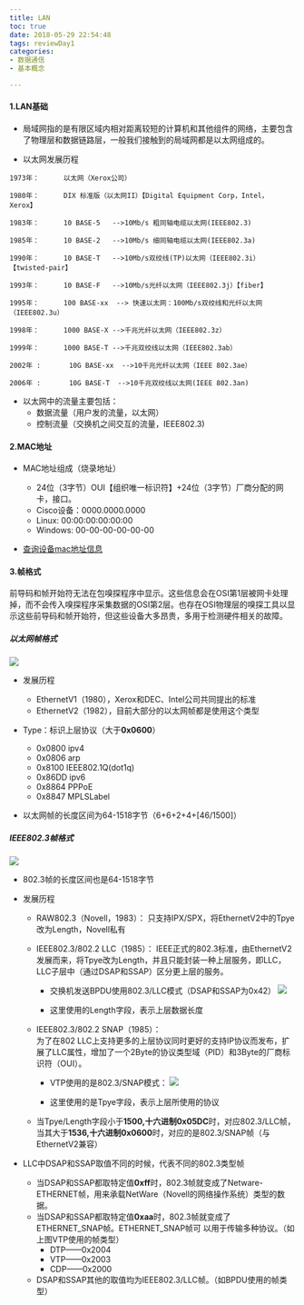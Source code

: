 ```yaml
---
title: LAN
toc: true
date: 2018-05-29 22:54:48
tags: reviewDay1
categories:
- 数据通信
- 基本概念

---
```


#### 1.LAN基础
* 局域网指的是有限区域内相对距离较短的计算机和其他组件的网络，主要包含了物理层和数据链路层，一般我们接触到的局域网都是以太网组成的。

* 以太网发展历程
```
1973年：      以太网（Xerox公司）

1980年：      DIX 标准版（以太网II）【Digital Equipment Corp，Intel，Xerox】  

1983年：      10 BASE-5   -->10Mb/s 粗同轴电缆以太网(IEEE802.3)  

1985年：      10 BASE-2   -->10Mb/s 细同轴电缆以太网(IEEE802.3a)  

1990年：      10 BASE-T   -->10Mb/s双绞线(TP)以太网（IEEE802.3i）【twisted-pair】  

1993年：      10 BASE-F   -->10Mb/s光纤以太网（IEEE802.3j）【fiber】  

1995年：      100 BASE-xx  --> 快速以太网：100Mb/s双绞线和光纤以太网（IEEE802.3u）  

1998年：      1000 BASE-X -->千兆光纤以太网（IEEE802.3z）  

1999年：      1000 BASE-T -->千兆双绞线以太网（IEEE802.3ab）      

2002年 :       10G BASE-xx  -->10千兆光纤以太网（IEEE 802.3ae）     

2006年 :       10G BASE-T  -->10千兆双绞线以太网(IEEE 802.3an)   
```

* 以太网中的流量主要包括：
    * 数据流量（用户发的流量，以太网）
    * 控制流量（交换机之间交互的流量，IEEE802.3)

#### 2.MAC地址

* MAC地址组成（烧录地址）
    * 24位（3字节）OUI【组织唯一标识符】+24位（3字节）厂商分配的网卡，接口。
    * Cisco设备：0000.0000.0000
    * Linux: 00:00:00:00:00:00
    * Windows: 00-00-00-00-00-00


* [查询设备mac地址信息](https://www.macvendorlookup.com/)
#### 3.帧格式

前导码和帧开始符无法在包嗅探程序中显示。这些信息会在OSI第1层被网卡处理掉，而不会传入嗅探程序采集数据的OSI第2层。也存在OSI物理层的嗅探工具以显示这些前导码和帧开始符，但这些设备大多昂贵，多用于检测硬件相关的故障。
##### 以太网帧格式

![](https://upload-images.jianshu.io/upload_images/12329802-70170e3bb7c23a77.png?imageMogr2/auto-orient/strip%7CimageView2/2/w/1240)
* 发展历程
    * EthernetV1（1980），Xerox和DEC、Intel公司共同提出的标准
    * EthernetV2（1982），目前大部分的以太网帧都是使用这个类型



* Type：标识上层协议（大于**0x0600**）
    * 0x0800   ipv4
    * 0x0806   arp
    * 0x8100   IEEE802.1Q(dot1q)
    * 0x86DD  ipv6
    * 0x8864   PPPoE 
    * 0x8847   MPLSLabel 
* 以太网帧的长度区间为64-1518字节（6+6+2+4+[46/1500]）

##### IEEE802.3帧格式
 ![](https://upload-images.jianshu.io/upload_images/12329802-bbb979de7554dbe1.png?imageMogr2/auto-orient/strip%7CimageView2/2/w/1240)
* 802.3帧的长度区间也是64-1518字节
* 发展历程
    * RAW802.3（Novell，1983）：
     只支持IPX/SPX，将EthernetV2中的Tpye改为Length，Novell私有  

    * IEEE802.3/802.2 LLC（1985）：
     IEEE正式的802.3标准，由EthernetV2发展而来，将Tpye改为Length，并且只能封装一种上层服务，即LLC，LLC子层中（通过DSAP和SSAP）区分更上层的服务。
     
        * 交换机发送BPDU使用802.3/LLC模式（DSAP和SSAP为0x42）
        ![](https://upload-images.jianshu.io/upload_images/12329802-161b3838ddda2205.png?imageMogr2/auto-orient/strip%7CimageView2/2/w/1240)
        
        * 这里使用的Length字段，表示上层数据长度

    * IEEE802.3/802.2 SNAP（1985）：  
     为了在802 LLC上支持更多的上层协议同时更好的支持IP协议而发布，扩展了LLC属性，增加了一个2Byte的协议类型域（PID）和3Byte的厂商标识符（OUI）。

        * VTP使用的是802.3/SNAP模式：
        ![](https://upload-images.jianshu.io/upload_images/12329802-dd56998296701e36.png?imageMogr2/auto-orient/strip%7CimageView2/2/w/1240)
        
        * 这里使用的是Tpye字段，表示上层所使用的协议
        
    * 当Tpye/Length字段小于**1500,十六进制0x05DC**时，对应802.3/LLC帧，当其大于**1536,十六进制0x0600**时，对应的是802.3/SNAP帧（与EthernetV2兼容）
  
* LLC中DSAP和SSAP取值不同的时候，代表不同的802.3类型帧
    * 当DSAP和SSAP都取特定值**0xff**时，802.3帧就变成了Netware-ETHERNET帧，用来承载NetWare（Novell的网络操作系统）类型的数据。
    * 当DSAP和SSAP都取特定值**0xaa**时，802.3帧就变成了ETHERNET_SNAP帧。ETHERNET_SNAP帧可   以用于传输多种协议。（如上图VTP使用的帧类型）
        * DTP——0x2004
        * VTP——0x2003
        * CDP——0x2000
    * DSAP和SSAP其他的取值均为IEEE802.3/LLC帧。（如BPDU使用的帧类型）
       














